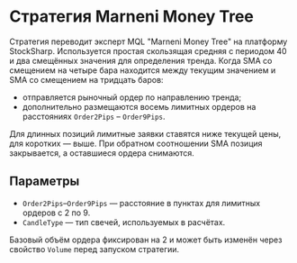 # Стратегия Marneni Money Tree

Стратегия переводит эксперт MQL "Marneni Money Tree" на платформу StockSharp.
Используется простая скользящая средняя с периодом 40 и два смещённых значения для определения тренда.
Когда SMA со смещением на четыре бара находится между текущим значением и SMA со смещением на тридцать баров:
- отправляется рыночный ордер по направлению тренда;
- дополнительно размещаются восемь лимитных ордеров на расстояниях `Order2Pips` – `Order9Pips`.

Для длинных позиций лимитные заявки ставятся ниже текущей цены, для коротких — выше.
При обратном соотношении SMA позиция закрывается, а оставшиеся ордера снимаются.

## Параметры
- `Order2Pips`–`Order9Pips` — расстояние в пунктах для лимитных ордеров с 2 по 9.
- `CandleType` — тип свечей, используемых в расчётах.

Базовый объём ордера фиксирован на 2 и может быть изменён через свойство `Volume` перед запуском стратегии.
